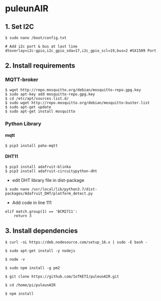 # puleunAIR

## 1. Set I2C
```
$ sudo nano /boot/config.txt

# Add i2c port & bus at last line
dtoverlay=i2c-gpio,i2c_gpio_sda=17,i2c_gpio_scl=19,bus=2 #SX1509 Port
```

## 2. Install requirements

### MQTT-broker
```
$ wget http://repo.mosquitto.org/debian/mosquitto-repo.gpg.key
$ sudo apt-key add mosquitto-repo.gpg.key
$ cd /etc/apt/sources.list.d/
$ sudo wget http://repo.mosquitto.org/debian/mosquitto-buster.list 
$ sudo apt-get update
$ sudo apt-get install mosquitto
```
### Python Library
#### mqtt
```shell
$ pip3 install paho-mqtt
```
#### DHT11
```shell
$ pip3 install adafruit-blinka
$ pip3 install adafruit-circuitypython-dht
```
- edit DHT library file in dist-package
```shell
$ sudo nano /usr/local/lib/python3.7/dist-packages/Adafruit_DHT/platform_detect.py
```
- Add code in line 111
```shell
elif match.group(1) == 'BCM2711':
    return 3
```
  
## 3. Install dependencies
```shell
$ curl -sL https://deb.nodesource.com/setup_16.x | sudo -E bash -

$ sudo apt-get install -y nodejs

$ node -v

$ sudo npm install -g pm2

$ git clone https://github.com/IoTKETI/puleunAIR.git

$ cd /home/pi/puleunAIR

$ npm install
```